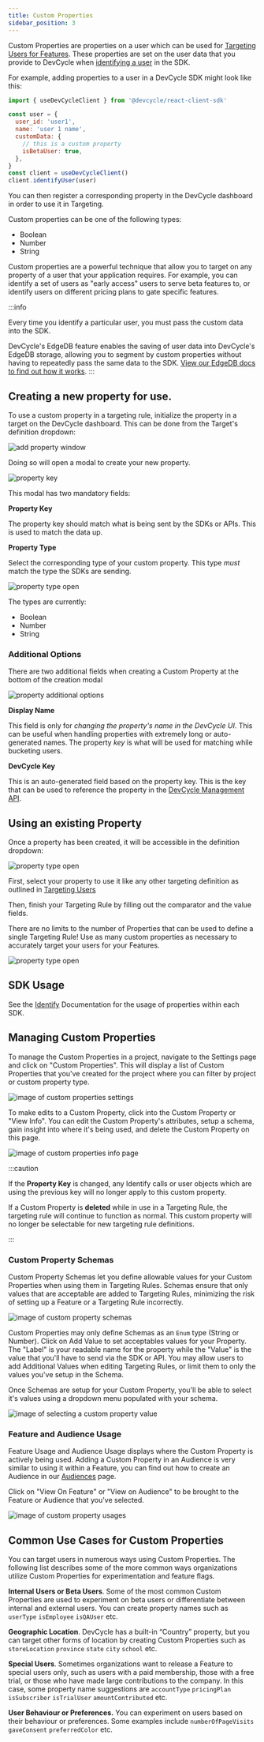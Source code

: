 ```yaml
---
title: Custom Properties
sidebar_position: 3
---
```


Custom Properties are properties on a user which can be used for [Targeting Users for Features](/platform/feature-flags/targeting/targeting-overview). 
These properties are set on the user data that you provide to DevCycle when 
[identifying a user](https://docs.devcycle.com/sdk/features#identifying-a-user-or-setting-properties) in the SDK. 

For example, adding properties to a user in a DevCycle SDK might look like this:
```jsx
import { useDevCycleClient } from '@devcycle/react-client-sdk'

const user = {
  user_id: 'user1',
  name: 'user 1 name',
  customData: {
    // this is a custom property
    isBetaUser: true,
  },
}
const client = useDevCycleClient()
client.identifyUser(user)
```

You can then register a corresponding property in the DevCycle dashboard in order to use it in Targeting.

Custom properties can be one of the following types:
* Boolean
* Number
* String

Custom properties are a powerful technique that allow you to target on any property of a user that your application 
requires. For example, you can identify a set of users as "early access" users to serve beta features to, or 
identify users on different pricing plans to gate specific features.

:::info

Every time you identify a particular user, you must pass the custom data into the SDK.

DevCycle's EdgeDB feature enables the saving of user data into DevCycle's EdgeDB storage, 
allowing you to segment by custom properties without having to repeatedly pass the same data to the SDK.
[View our EdgeDB docs to find out how it works](/platform/feature-flags/targeting/edgedb).
:::


## Creating a new property for use.

To use a custom property in a targeting rule, initialize the property in a target on the DevCycle dashboard. 
This can be done from the Target's definition dropdown:

![add property window](/march-2022-add-property.png)

Doing so will open a modal to create your new property. 

![property key](/march-2022-property-key.png)

This modal has two mandatory fields:

**Property Key**

The property key should match what is being sent by the SDKs or APIs. This is used to match the data up. 

**Property Type**

Select the corresponding type of your custom property. This type _must_ match the type the SDKs are sending.

![property type open](/march-2022-property-type.png)

The types are currently:
* Boolean
* Number
* String

### Additional Options

There are two additional fields when creating a Custom Property at the bottom of the creation modal

![property additional options](/march-2022-additional-options.png)

**Display Name**

This field is only for _changing the property's name in the DevCycle UI_. 
This can be useful when handling properties with extremely long or auto-generated names. 
The property _key_ is what will be used for matching while bucketing users.

**DevCycle Key**

This is an auto-generated field based on the property key.
This is the key that can be used to reference the property in the [DevCycle Management API](/management-api/#tag/Custom-Properties).

## Using an existing Property

Once a property has been created, it will be accessible in the definition dropdown:

![property type open](/march-2022-property-dropdown-with-properties.png)

First, select your property to use it like any other targeting definition as outlined in [Targeting Users](/platform/feature-flags/targeting/targeting-overview)

Then, finish your Targeting Rule by filling out the comparator and the value fields. 

There are no limits to the number of Properties that can be used to define a single Targeting Rule! Use as many custom properties as necessary to accurately target your users for your Features. 

![property type open](/feb-2022-custom-properties-in-targeting-rules.png)

## SDK Usage

See the [Identify](/sdk/features#identifying-a-user-or-setting-properties) Documentation for the usage of properties within each SDK.

## Managing Custom Properties

To manage the Custom Properties in a project, navigate to the Settings page and click on "Custom Properties". This will display a list of Custom Properties that you've created for the project where you can filter by project or custom property type.

![image of custom properties settings](/custom-properties-settings.png)

To make edits to a Custom Property, click into the Custom Property or "View Info". You can edit the Custom Property's attributes, setup a schema, gain insight into where it's being used, and delete the Custom Property on this page.

![image of custom properties info page](/custom-properties-manage-page.png)

:::caution

If the **Property Key** is changed, any Identify calls or user objects which are using the previous key will no longer apply to this custom property.

If a Custom Property is **deleted** while in use in a Targeting Rule, the targeting rule will continue to function as normal. 
This custom property will no longer be selectable for new targeting rule definitions.

:::

### Custom Property Schemas

Custom Property Schemas let you define allowable values for your Custom Properties when using them in Targeting Rules. Schemas ensure that only values that are acceptable are added to Targeting Rules, minimizing the risk of setting up a Feature or a Targeting Rule incorrectly.

![image of custom property schemas](/custom-properties-schema.png)

Custom Properties may only define Schemas as an `Enum` type (String or Number). Click on Add Value to set acceptables values for your Property. The "Label" is your readable name for the property while the "Value" is the value that you'll have to send via the SDK or API. You may allow users to add Additional Values when editing Targeting Rules, or limit them to only the values you've setup in the Schema.

Once Schemas are setup for your Custom Property, you'll be able to select it's values using a dropdown menu populated with your schema.

![image of selecting a custom property value](/custom-properties-targeting-schema.png)

### Feature and Audience Usage

Feature Usage and Audience Usage displays where the Custom Property is actively being used. Adding a Custom Property in an Audience is very similar to using it within a Feature, you can find out how to create an Audience in our [Audiences](/platform/feature-flags/targeting/audiences) page. 

Click on "View On Feature" or "View on Audience" to be brought to the Feature or Audience that you've selected.

![image of custom property usages](/custom-properties-usages.png)

## Common Use Cases for Custom Properties

You can target users in numerous ways using Custom Properties. The following list describes some of the more common ways organizations utilize Custom Properties for experimentation and feature flags.

**Internal Users or Beta Users**. Some of the most common Custom Properties are used to experiment on beta users or differentiate between internal and external users. You can create property names such as `userType` `isEmployee` `isQAUser` etc.

**Geographic Location**. DevCycle has a built-in “Country” property, but you can target other forms of location by creating Custom Properties such as `storeLocation` `province` `state` `city` `school` etc.

**Special Users**. Sometimes organizations want to release a Feature to special users only, such as users with a paid membership, those with a free trial, or those who have made large contributions to the company. In this case, some property name suggestions are `accountType` `pricingPlan` `isSubscriber` `isTrialUser` `amountContributed` etc.

**User Behaviour or Preferences.** You can experiment on users based on their behaviour or preferences. Some examples include `numberOfPageVisits` `gaveConsent` `preferredColor` etc.
